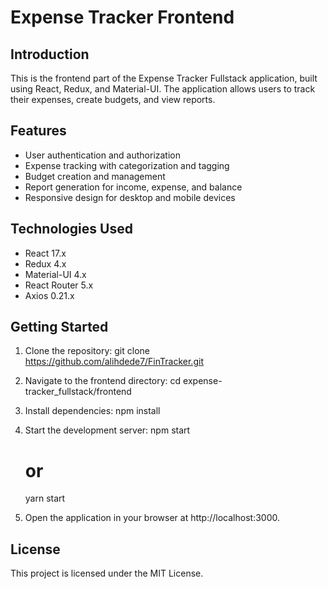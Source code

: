 # Expense Tracker Frontend

## Introduction
This is the frontend part of the Expense Tracker Fullstack application, built using React, Redux, and Material-UI. The application allows users to track their expenses, create budgets, and view reports.

## Features
- User authentication and authorization
- Expense tracking with categorization and tagging
- Budget creation and management
- Report generation for income, expense, and balance
- Responsive design for desktop and mobile devices

## Technologies Used
- React 17.x
- Redux 4.x
- Material-UI 4.x
- React Router 5.x
- Axios 0.21.x

## Getting Started
1. Clone the repository:
   git clone https://github.com/alihdede7/FinTracker.git

2. Navigate to the frontend directory:
   cd expense-tracker_fullstack/frontend
   
3. Install dependencies:
  npm install

4. Start the development server:
   npm start
   # or
   yarn start

5. Open the application in your browser at http://localhost:3000.

## License

This project is licensed under the MIT License.


